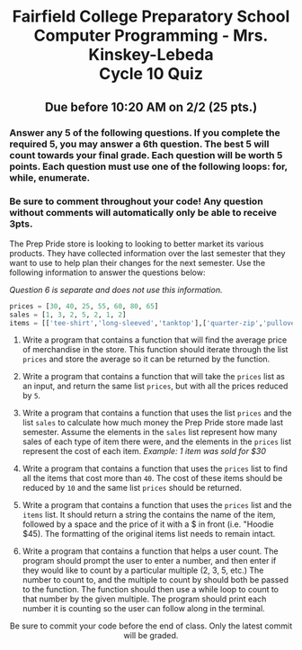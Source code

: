 <h1 align="center">
    Fairfield College Preparatory School<br>
    Computer Programming - Mrs. Kinskey-Lebeda<br>
    Cycle 10 Quiz
</h1>

<h2 align="center">Due before 10:20 AM on 2/2 (25 pts.)</h2>

### Answer any 5 of the following questions. If you complete the required 5, you may answer a 6th question. The best 5 will count towards your final grade. Each question will be worth 5 points. Each question must use one of the following loops: for, while, enumerate.

### Be sure to comment throughout your code! Any question without comments will automatically only be able to receive 3pts.

The Prep Pride store is looking to looking to better market its various products. They have collected information over the last semester that they want to use to help plan their changes for the next semester. Use the following information to answer the questions below: 

*Question 6 is separate and does not use this information.*

```python
prices = [30, 40, 25, 55, 60, 80, 65]
sales = [1, 3, 2, 5, 2, 1, 2]
items = [['tee-shirt','long-sleeved','tanktop'],['quarter-zip','pullover','full-zip',half-zip]]
```

1. Write a program that contains a function that will find the average price of merchandise in the store. This function should iterate through the list `prices` and store the average so it can be returned by the function.

2. Write a program that contains a function that will take the `prices` list as an input, and return the same list `prices`, but with all the prices reduced by `5`.

3. Write a program that contains a function that uses the list `prices` and the list `sales` to calculate how much money the Prep Pride store made last semester. Assume the elements in the `sales` list represent how many sales of each type of item there were, and the elements in the `prices` list represent the cost of each item. *Example: 1 item was sold for $30*

4. Write a program that contains a function that uses the `prices` list to find all the items that cost more than `40`. The cost of these items should be reduced by `10` and the same list `prices` should be returned.

5. Write a program that contains a function that uses the `prices` list and the `items` list. It should return a string the contains the name of the item, followed by a space and the price of it with a $ in front (i.e. "Hoodie $45). The formatting of the original items list needs to remain intact.

6. Write a program that contains a function that helps a user count. The program should prompt the user to enter a number, and then enter if they would like to count by a particular multiple (2, 3, 5, etc.) The number to count to, and the multiple to count by should both be passed to the function. The function should then use a while loop to count to that number by the given multiple. The program should print each number it is counting so the user can follow along in the terminal.

<p align="center">Be sure to commit your code before the end of class. Only the latest commit will be graded.</p>
